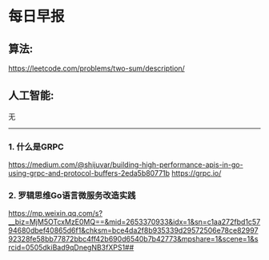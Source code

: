 # 每日早报

## 算法:

https://leetcode.com/problems/two-sum/description/

## 人工智能:

无

---------------------------------------------

### 1. 什么是GRPC

https://medium.com/@shijuvar/building-high-performance-apis-in-go-using-grpc-and-protocol-buffers-2eda5b80771b 
https://grpc.io/

### 2. 罗辑思维Go语言微服务改造实践

https://mp.weixin.qq.com/s?__biz=MjM5OTcxMzE0MQ==&mid=2653370933&idx=1&sn=c1aa272fbd1c5794680dbef40865d6f1&chksm=bce4da2f8b935339d29572506e78ce8299792328fe58bb77872bbc4ff42b690d6540b7b42773&mpshare=1&scene=1&srcid=0505dkiBad9qDnegNB3fXPS1##

